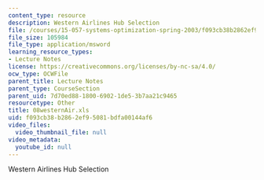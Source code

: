 ```yaml
---
content_type: resource
description: Western Airlines Hub Selection
file: /courses/15-057-systems-optimization-spring-2003/f093cb38b2862ef95081bdfa00144af6_08westernAir.xls
file_size: 105984
file_type: application/msword
learning_resource_types:
- Lecture Notes
license: https://creativecommons.org/licenses/by-nc-sa/4.0/
ocw_type: OCWFile
parent_title: Lecture Notes
parent_type: CourseSection
parent_uid: 7d70ed88-1800-6902-1de5-3b7aa21c9465
resourcetype: Other
title: 08westernAir.xls
uid: f093cb38-b286-2ef9-5081-bdfa00144af6
video_files:
  video_thumbnail_file: null
video_metadata:
  youtube_id: null
---
```

Western Airlines Hub Selection